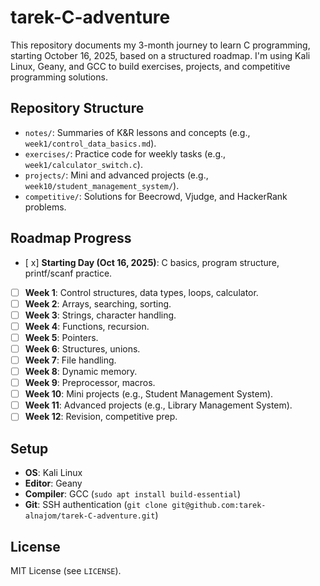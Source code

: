 # tarek-C-adventure

This repository documents my 3-month journey to learn C programming, starting October 16, 2025, based on a structured roadmap. I'm using Kali Linux, Geany, and GCC to build exercises, projects, and competitive programming solutions.

## Repository Structure
- `notes/`: Summaries of K&R lessons and concepts (e.g., `week1/control_data_basics.md`).
- `exercises/`: Practice code for weekly tasks (e.g., `week1/calculator_switch.c`).
- `projects/`: Mini and advanced projects (e.g., `week10/student_management_system/`).
- `competitive/`: Solutions for Beecrowd, Vjudge, and HackerRank problems.

## Roadmap Progress
- [ x] **Starting Day (Oct 16, 2025)**: C basics, program structure, printf/scanf practice.
- [ ] **Week 1**: Control structures, data types, loops, calculator.
- [ ] **Week 2**: Arrays, searching, sorting.
- [ ] **Week 3**: Strings, character handling.
- [ ] **Week 4**: Functions, recursion.
- [ ] **Week 5**: Pointers.
- [ ] **Week 6**: Structures, unions.
- [ ] **Week 7**: File handling.
- [ ] **Week 8**: Dynamic memory.
- [ ] **Week 9**: Preprocessor, macros.
- [ ] **Week 10**: Mini projects (e.g., Student Management System).
- [ ] **Week 11**: Advanced projects (e.g., Library Management System).
- [ ] **Week 12**: Revision, competitive prep.

## Setup
- **OS**: Kali Linux
- **Editor**: Geany
- **Compiler**: GCC (`sudo apt install build-essential`)
- **Git**: SSH authentication (`git clone git@github.com:tarek-alnajom/tarek-C-adventure.git`)

## License
MIT License (see `LICENSE`).
